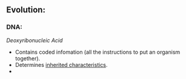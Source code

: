 ## Evolution:  

### DNA:  
*Deoxyribonucleic Acid*


* Contains coded infomation (all the instructions to put an organism together).  
* Determines [inherited characteristics](https://github.com/MrRazamataz/notes/blob/main/Science/Biology/Variation.md#genetic-variation).
* 
